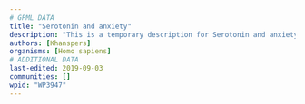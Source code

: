 ```yaml
---
# GPML DATA
title: "Serotonin and anxiety"
description: "This is a temporary description for Serotonin and anxiety"
authors: [Khanspers]
organisms: [Homo sapiens]
# ADDITIONAL DATA
last-edited: 2019-09-03
communities: []
wpid: "WP3947"
---
```


